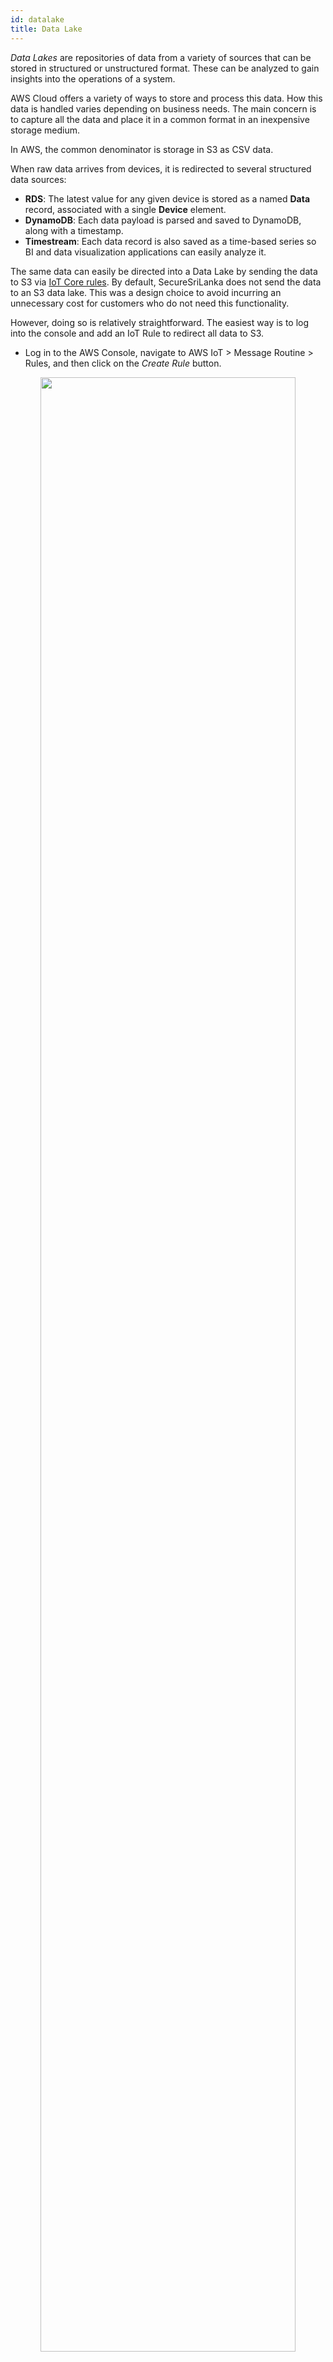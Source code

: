 ```yaml
---
id: datalake
title: Data Lake
---
```


_Data Lakes_ are repositories of data from a variety of sources that can be stored in structured or unstructured format. These can be analyzed to gain insights into the operations of a system.

AWS Cloud offers a variety of ways to store and process this data. How this data is handled varies depending on business needs. The main concern is to capture all the data and place it in a common format in an inexpensive storage medium.

In AWS, the common denominator is storage in S3 as CSV data.

When raw data arrives from devices, it is redirected to several structured data sources:

- **RDS**: The latest value for any given device is stored as a named **Data** record, associated with a single **Device** element.
- **DynamoDB**: Each data payload is parsed and saved to DynamoDB, along with a timestamp.
- **Timestream**: Each data record is also saved as a time-based series so BI and data visualization applications can easily analyze it.

The same data can easily be directed into a Data Lake by sending the data to S3 via [IoT Core rules](https://docs.aws.amazon.com/iot/latest/developerguide/iot-rules.html). By default, SecureSriLanka does not send the data to an S3 data lake. This was a design choice to avoid incurring an unnecessary cost for customers who do not need this functionality.

However, doing so is relatively straightforward. The easiest way is to log into the console and add an IoT Rule to redirect all data to S3.

- Log in to the AWS Console, navigate to AWS IoT > Message Routine > Rules, and then click on the _Create Rule_ button.

<div align="center">
<img src="/img/data/iot-rule-create.png" width="90%"/>
</div>

- Create a rule where messages are routed. For example, you can provide a custom SQL statement to filter only specific messages (based on their [MQTT topic](mqtt), or select all messages to be saved.

<div align="center">
<img src="/img/data/iot-core-sql.png" width="90%"/>
</div>

To save everything, specify:

```
SELECT * FROM *
```

- In the Rule actions section, you can select an "S3 bucket" and specify the parameters needed:

<div align="center">
<img src="/img/data/iot-rule-s3.png" width="90%"/>
</div>

The _S3 URL_ is the URL of an existing S3 bucket. You can create one and select it using the _Browse_ button.

The _Key_ field can be blank, in which case all data files are saved to the top level of the S3 bucket. For example, if you set the key to a _/prefix_, the files will be saved to a sub-directory inside the bucket.

The _Canned ACL_ determines whether the data is meant to be public or private. For most cases, _private_ is a good choice. 

The _IAM Role_ defines AWS IoT's privileges to access your S3 bucket. If in doubt, click on the `Create new role` bucket and define a role such as `access_s3_from_iot_role`. IOT will create all the policies needed to allow it to write data to your S3 bucket.

Once defined, all data published to the [MQTT topic](mqtt) will be automatically routed to S3 and populate your data lake.

### Amazon Kinesis Firehose

An alternative method is to route the IoT data to [Amazon Kinesis Firehose](https://aws.amazon.com/kinesis/data-firehose/), which would then allow you to collect the data in bulk format, then specify how often it is pushed out to an S3 bucket. This method allows bulk data to be cached by Firehose and then saved to the data lake. It offers cost savings over per-record transaction data saved to S3.

Once the data is on S3, you can initiate processing triggers via [S3 Event Notifications](https://docs.aws.amazon.com/AmazonS3/latest/userguide/NotificationHowTo.html). For example, you can kick off lambdas [further processing lambdas](https://docs.aws.amazon.com/lambda/latest/dg/with-s3-example.html) or send the data via [AWS Glue ETL pipelines](https://aws.amazon.com/glue/) or [Amazon Athena](https://aws.amazon.com/athena/) interactive data query service.

### What to do with the data

Ultimately, what you do with the data is driven by your application needs. What SecureSriLanka provides is a lightweight, universal data exchange mechanism for any type of device to send any data to the cloud.

The data can be used to:

- Decide what user-interface elements or application features are used the most (or least). This can help drive product design decisions for the next generation of products.
- Detect defects in the manufacturing process or specific hardware components.
- Perform predictive analytics to send repair personnel or parts _before_ a device fails. This improves device reliability and up-time.
- Track device usage metrics. This can be used to enable new business models based on device usage, subscriptions, or replenishing consumables.
- Track geo-data on conditions of products as they are transported across the globe.
- Enable track-and-trace applications to locate assets via GPS data.
- Signal personnel when devices go off-line or data values are out-of-range. For example, food or medical supplies in cold-chain storage.
- Collect data on moving objects such as cars, boats, or airplanes.
- Perform analytics on entire families of products and get insight into how customers use them.

If these are features you would like to implement, SecureSriLanka unlocks these capabilities and allows you to focus on your application and business needs instead of the undifferentiated heavy lifting of designing protocols, data formats, and dealing with scalability issues.
